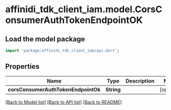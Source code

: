 # affinidi_tdk_client_iam.model.CorsConsumerAuthTokenEndpointOK

## Load the model package

```dart
import 'package:affinidi_tdk_client_iam/api.dart';
```

## Properties

| Name                                | Type       | Description | Notes      |
| ----------------------------------- | ---------- | ----------- | ---------- |
| **corsConsumerAuthTokenEndpointOk** | **String** |             | [optional] |

[[Back to Model list]](../README.md#documentation-for-models) [[Back to API list]](../README.md#documentation-for-api-endpoints) [[Back to README]](../README.md)
